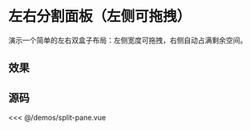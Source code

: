 # 左右分割面板（左侧可拖拽）

演示一个简单的左右双盒子布局：左侧宽度可拖拽，右侧自动占满剩余空间。

## 效果

<ClientOnly>
  <DemoSplitPane></DemoSplitPane>
</ClientOnly>

## 源码

<<< @/demos/split-pane.vue
